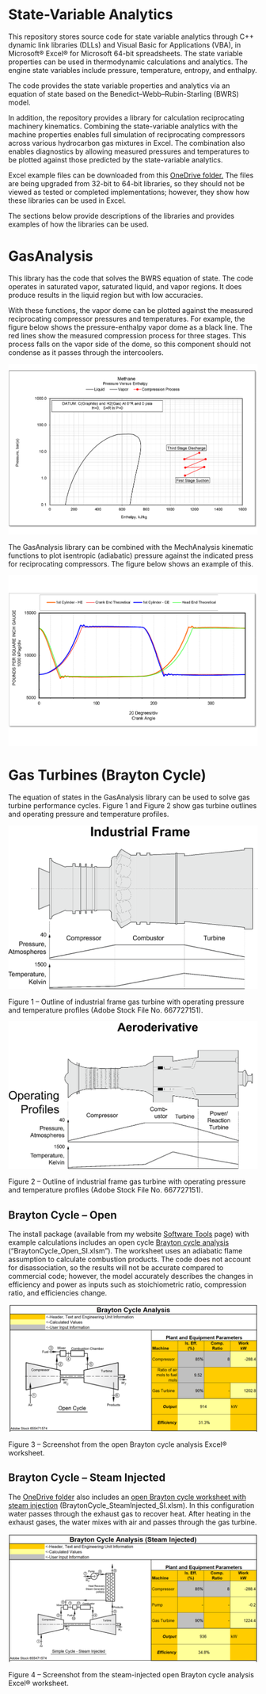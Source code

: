 # State-Variable Analytics

This repository stores source code for state variable analytics through C++ dynamic link libraries (DLLs) and Visual Basic for Applications (VBA), in Microsoft® Excel® for Microsoft 64-bit spreadsheets. The state variable properties can be used in thermodynamic calculations and analytics. The engine state variables include pressure, temperature, entropy, and enthalpy.

The code provides the state variable properties and analytics via an equation of state based on the Benedict–Webb–Rubin-Starling (BWRS) model.

In addition, the repository provides a library for calculation reciprocating machinery kinematics. Combining the state-variable analytics with the machine properties enables full simulation of reciprocating compressors across various hydrocarbon gas mixtures in Excel. The combination also enables diagnostics by allowing measured pressures and temperatures to be plotted against those predicted by the state-variable analytics.

Excel example files can be downloaded from this [OneDrive folder.](https://1drv.ms/f/s!AsL0xhQs8znHmc5oV3nhe9GpZ4TSPQ?e=ryRQkD) The files are being upgraded from 32-bit to 64-bit libraries, so they should not be viewed as tested or completed implementations; however, they show how these libraries can be used in Excel.

The sections below provide descriptions of the libraries and provides examples of how the libraries can be used.

# GasAnalysis

This library has the code that solves the BWRS equation of state. The code operates in saturated vapor, saturated liquid, and vapor regions. It does produce results in the liquid region but with low accuracies.

With these functions, the vapor dome can be plotted against the measured reciprocating compressor pressures and temperatures. For example, the figure below shows the pressure-enthalpy vapor dome as a black line. The red lines show the measured compression process for three stages. This process falls on the vapor side of the dome, so this component should not condense as it passes through the intercoolers.

![](media/81de11ca95200a8b4565b07f43182b69.png)

The GasAnalysis library can be combined with the MechAnalysis kinematic functions to plot isentropic (adiabatic) pressure against the indicated press for reciprocating compressors. The figure below shows an example of this.

![](media/2dd25bede2f1349d96c7451c412ef63e.png)

# Gas Turbines (Brayton Cycle)

The equation of states in the GasAnalysis library can be used to solve gas turbine performance cycles. Figure 1 and Figure 2 show gas turbine outlines and operating pressure and temperature profiles.

![](media/2a11752340ef26dd7fe243ccc75187fd.png)

Figure 1 – Outline of industrial frame gas turbine with operating pressure and temperature profiles (Adobe Stock File No. 667727151).

![](media/6e3af0893373013de13d99c6a7ceb300.png)

Figure 2 – Outline of industrial frame gas turbine with operating pressure and temperature profiles (Adobe Stock File No. 667727151).

## Brayton Cycle – Open

The install package (available from my website [Software Tools](https://robotsquirrelproductions.com/software-tools/#st_performancetools) page) with example calculations includes an open cycle [Brayton cycle analysis](https://1drv.ms/x/s!AsL0xhQs8znHmdRd6LrHnKdKYU182w?e=C8DHn5) (“BraytonCycle_Open_SI.xlsm”). The worksheet uses an adiabatic flame assumption to calculate combustion products. The code does not account for disassociation, so the results will not be accurate compared to commercial code; however, the model accurately describes the changes in efficiency and power as inputs such as stoichiometric ratio, compression ratio, and efficiencies change.

![A diagram of a diagram Description automatically generated](media/396a8055d1a860a1eeb59bec2c5d96b0.png)

Figure 3 – Screenshot from the open Brayton cycle analysis Excel® worksheet.

## Brayton Cycle – Steam Injected

The [OneDrive folder](https://1drv.ms/f/s!AsL0xhQs8znHmc5oV3nhe9GpZ4TSPQ?e=ryRQkD) also includes an [open Brayton cycle worksheet with steam injection](https://1drv.ms/x/s!AsL0xhQs8znHmdEC-vroM4Ft3kmuJQ?e=lzPXYa) (BraytonCycle_SteamInjected_SI.xlsm). In this configuration water passes through the exhaust gas to recover heat. After heating in the exhaust gases, the water mixes with air and passes through the gas turbine.

![A diagram of a steam injection Description automatically generated](media/e829d73c42a7fe68b02de8b1f7290a65.png)

Figure 4 – Screenshot from the steam-injected open Brayton cycle analysis Excel® worksheet.
